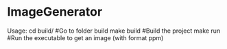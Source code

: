 # ImageGenerator

Usage:
  cd build/      #Go to folder build
  make build     #Build the project
  make run       #Run the executable to get an image (with format ppm)
  
